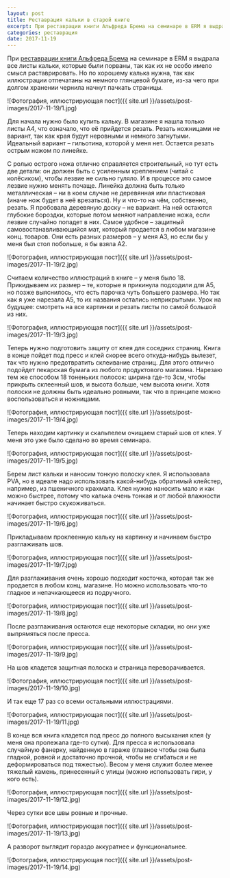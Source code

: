 ```yaml
---
layout: post
title: Реставрация кальки в старой книге
excerpt: При реставрации книги Альфреда Брема на семинаре в ERM я выдрала все листы кальки, которые были порваны, так как их не особо имело смысл раставрировать. Но по хорошему калька нужна, так как иллюстрации отпечатаны на немного глянцевой бумаге, из-за чего при долгом хранении чернила начнут пачкать страницы.
categories: реставрация
date: 2017-11-19
---
```

При [реставрации книги Альфреда Брема](http://book.irina-ivanova.eu/2017/10/15/book-restoration-in-erm-1) на семинаре в ERM я выдрала все листы кальки, которые были порваны, так как их не особо имело смысл раставрировать. Но по хорошему калька нужна, так как иллюстрации отпечатаны на немного глянцевой бумаге, из-за чего при долгом хранении чернила начнут пачкать страницы.

![Фотография, иллюстрирующая пост]({{ site.url }}/assets/post-images/2017-11-19/1.jpg)

Для начала нужно было купить кальку. В магазине я нашла только листы А4, что означало, что её прийдется резать. Резать ножницами не вариант, так как края будут неровными и немного загнутыми. Идеальный вариант – гильотина, которой у меня нет. Остается резать острым ножом по линейке.

С ролью острого ножа отлично справляется строительный, но тут есть две детали: он должен быть с усиленным креплением (читай с колёсиком), чтобы лезвие не сильно гуляло. И в процессе это самое лезвие нужно менять почаще. Линейка должна быть только металлическая – ни в коем случае не деревянная или пластиковая (иначе нож будет в неё врезаться). Ну и что-то на чём, собственно, резать. Я пробовала деревяную доску – не вариант. На ней остаются глубокие бороздки, которые потом меняют направление ножа, если лезвие случайно попадет в них. Самое удобное – защитный самовостанавливающийся мат, который продается в любом магазине конц. товаров. Они есть разных размеров – у меня А3, но если бы у меня был стол побольше, я бы взяла А2.

![Фотография, иллюстрирующая пост]({{ site.url }}/assets/post-images/2017-11-19/2.jpg)

Считаем количество иллюстраций в книге – у меня было 18. Прикидываем их размер – те, которые я прикинула подходили для А5, но позже выяснилось, что есть парочка чуть большего размера. Но так как я уже нарезала А5, то их названия остались неприкрытыми. Урок на будущее: смотреть на все картинки и резать листы по самой большой из них.

![Фотография, иллюстрирующая пост]({{ site.url }}/assets/post-images/2017-11-19/3.jpg)

Теперь нужно подготовить защиту от клея для соседних страниц. Книга в конце пойдет под пресс и клей скорее всего откуда-нибудь вылезет, так что нужно предотвратить склеивание страниц. Для этого отлично подойдет пекарская бумага из любого продуктового магазина. Нарезаю тем же способом 18 тоненьких полосок: ширина где-то 3см, чтобы прикрыть склеенный шов, и высота больше, чем высота книги. Хотя полоски не должны быть идеально ровными, так что в принципе можно воспользоваться и ножницами.

![Фотография, иллюстрирующая пост]({{ site.url }}/assets/post-images/2017-11-19/4.jpg)

Теперь находим картинку и скальпелем очищаем старый шов от клея. У меня это уже было сделано во время семинара.

![Фотография, иллюстрирующая пост]({{ site.url }}/assets/post-images/2017-11-19/5.jpg)

Берем лист кальки и наносим тонкую полоску клея. Я использовала PVA, но в идеале надо использовать какой-нибудь обратимый клейстер, например, из пшеничного крахмала. Клея нужно наносить мало и как можно быстрее, потому что калька очень тонкая и от любой влажности начинает быстро скукоживаться.

![Фотография, иллюстрирующая пост]({{ site.url }}/assets/post-images/2017-11-19/6.jpg)

Прикладываем проклеенную кальку на картинку и начинаем быстро разглаживать шов.

![Фотография, иллюстрирующая пост]({{ site.url }}/assets/post-images/2017-11-19/7.jpg)

Для разглаживания очень хорошо подходит косточка, которая так же продается в любом конц. магазине. Но можно использовать что-то гладкое и непачкающееся из подручного.

![Фотография, иллюстрирующая пост]({{ site.url }}/assets/post-images/2017-11-19/8.jpg)

После разглаживания остаются еще некоторые складки, но они уже выпрямяться после пресса.

![Фотография, иллюстрирующая пост]({{ site.url }}/assets/post-images/2017-11-19/9.jpg)

На шов кладется защитная полоска и страница переворачивается.

![Фотография, иллюстрирующая пост]({{ site.url }}/assets/post-images/2017-11-19/10.jpg)

И так еще 17 раз со всеми остальными иллюстрациями.

![Фотография, иллюстрирующая пост]({{ site.url }}/assets/post-images/2017-11-19/11.jpg)

В конце вся книга кладется под пресс до полного высыхания клея (у меня она пролежала где-то сутки). Для пресса я использовала случайную фанерку, найденную в гараже (главное чтобы она была гладкой, ровной и достаточно прочной, чтобы не сгибаться и не деформироваться под тяжестью). Весом у меня служит более менее тяжелый камень, принесенный с улицы (можно использовать гири, у кого есть).

![Фотография, иллюстрирующая пост]({{ site.url }}/assets/post-images/2017-11-19/12.jpg)

Через сутки все швы ровные и прочные.

![Фотография, иллюстрирующая пост]({{ site.url }}/assets/post-images/2017-11-19/13.jpg)

А разворот выглядит гораздо аккуратнее и функциональнее.

![Фотография, иллюстрирующая пост]({{ site.url }}/assets/post-images/2017-11-19/14.jpg)
